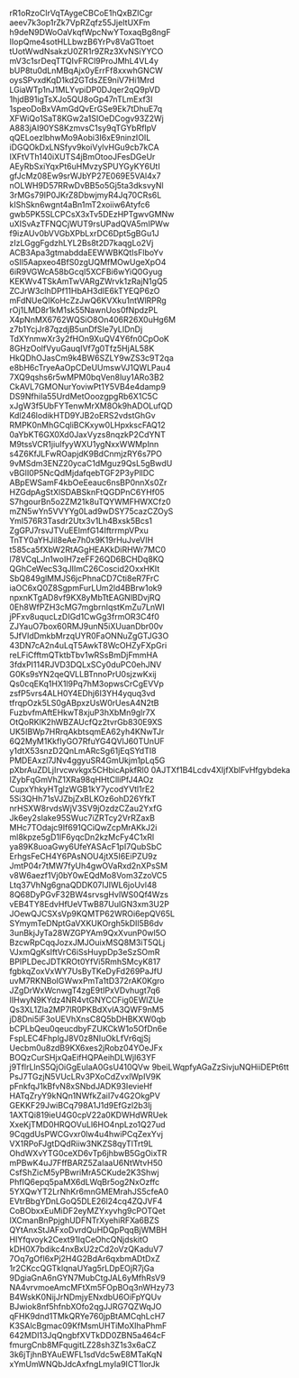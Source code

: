 rR1oRzoClrVqTAygeCBCoE1hQxBZlCgr
aeev7k3op1rZk7VpRZqfz55JjeItUXFm
h9deN9DWoOaVkqfWpcNwYToxaqBg8ngF
IIopQme4sotHLLbwzB6YrPv8VaGTtoet
tUotWwdNsakzU0ZR1r9ZRz3XvNSiYYCO
mV3c1srDeqTTQIvFRCl9ProJMhL4VL4y
bUP8tu0dLnMBqAjx0yErrFf8xxwhGNCW
oysSPvxdKqD1kd2GTdsZE9niV7Hi1Mrd
LGiaWTp1nJ1MLYvpiDP0DJqer2qQ9pVD
1hjdB91igTsXJo5QU8oGp47nTLmExf3I
1speoDoBxVAmGdQvErGSe9Ek7tDhuE7q
XFWiQo1SaT8KGw2a1SIOeDCogv93Z2Wj
A883jAI90YS8KzmvsC1sy9qTGYbRfIpV
qQELoezlbhwMo9Aobi3I6xE9ninzIOIL
iDGQOkDxLNSfyv9koiVylvHGu9cb7kCA
IXFtVTh140iXUTS4jBmOtooJFesDGeUr
AEyRbSxiYqxPt6uHMvzySPUYGyKY6UtI
gfJcMz08Ew9srWJbYP27E069E5VAl4x7
nOLWH9D57RRwDvBB5o5Gj5ta3dksvyNl
3rMGs79IP0JKrZ8DbwjmyR4Jq70CRs6L
kIShSkn6wgnt4aBn1mT2xoiiw6Atyfc6
gwb5PK5SLCPCsX3xTv5DEzHPTgwvGMNw
uXISvAzTFNQCjWUT9rsUPadQVA5mIPWw
f9izAUv0bVVGbXPbLxrDC6Dpt5gBGu1J
zIzLGggFgdzhLYL2Bs8t2D7kaqgLo2Vj
ACB3Apa3gtmabddaEEWWBKQtIsFlboYv
oSIl5Aapxeo4BfS0zgUQMfMOwUgeXpO4
6iR9VGWcA58bGcqI5XCFBi6wYiQ0Gyug
KEKWv4TSkAmTwVARgZWrvk1zRajN1gQ5
ZCJrW3clhDPf11HbAH3dIE6kTYEQP6zO
mFdNUeQIKoHcZzJwQ6KVXku1ntWlRPRg
rOj1LMD8r1kM1sk55NawnUos0fNpdzPL
X4pNnMX6762WQSiO8On406R26X0uHg6M
z7b1YcjJr87qzdjB5unDfSIe7yLIDnDj
TdXYnmwXr3y2fHOn9XuQV4Y6fn0CpOoK
8GHzOolfVyuGauqIVf7g0Tfz5HjAL58K
HkQDhOJasCm9k4BW6SZLY9wZS3c9T2qa
e8bH6cTryeAaOpCDeUUmswVJ1QWLPau4
7XQ9qshs6r5wMPM0bqVen8luy1ARo3B2
CkAVL7GMONurYoviwPt1Y5VB4e4damp9
DS9NfhiIa55UrdMetOoozgpgRb6X1C5C
xJgW3f5UbFYTenwMrXM8Ok9hADOLufQD
Kdl246lodikHTD9YJB2oERS2vdstGhGv
RMPK0nMhGCqliBCKxyw0LHpxkscFAQ12
0aYbKT6GX0Xd0JaxVyzs8nqzkP2CdYNT
M9tssVCR1jiuIfyyWXU1ygNxxWWMpInn
s4Z6KfJLFwROapjdK9BdCnmjzRY6s7PO
9vMSdm3ENZ20ycaC1dMguz9QsL5gBwdU
vBGlI0P5NcQdMjdafqebTGF2P3yPllDC
ABpEWSamF4kbOeEeauc6nsBP0nnXs0Zr
HZGdpAgStXlSDABSknFtQGDPnC6YHf05
S7hgourBn5o2ZM21k8uTQYWMFHWXCfz0
mZN5wYn5VVYYg0Lad9wDSY75cazCZOyS
YmI576R3Tasdr2Utx3v1Lh4Bxsk5Bcs1
ZgGPJ7rsvJTVuEElmfG14IftrrmpVPxu
TnTY0aYHJiI8eAe7h0x9K19rHuJveVIH
t585ca5fXbW2RtAGgHEAKkDiRHWr7MC0
l78VCqLJn1woIH7zeFF26QD6BCHDq8KQ
QGhCeWecS3qJIImC26Coscid2OxxHKIt
SbQ849glMMJS6jcPhnaCD7Cti8eR7FrC
iaOC6xQ0Z8SgpmFurLUm2ld4BBrw1ok9
npxnKTgAD8vf9KX8yMbTtEAGNlBDvjRQ
0Eh8WfPZH3cMG7mgbrnIqstKmZu7LnWI
jPFxv8uqucLzDIGd1CwGg3frmOR3C4f0
ZJYauO7box60RMJ9unN5iXUuanDbr00v
5JfVIdDmkbMrzqUYR0FaONNuZgGTJG3O
43DN7cA2n4uLqT5AwkT8WcOHZyFXpGri
reLFiCfftmQTktbTbv1wRSsBmDjFmmHA
3fdxPI114RJVD3DQLxSCy0duPC0ehJNV
G0Ks9sYN2qeQVLLBTnnoPrU0sjzwKxij
Qs0cqEKq1HX1l9Pq7hM3opwsCrCgEVVp
zsfP5vrs4ALH0Y4EDhj6I3YH4yquq3vd
tfrqpOzk5LS0gABpxzUsW0rUesA4N2tB
FuzbvfmAftEHkwT8xjuP3hXbMn9glr7X
OtQoRKlK2hWBZAUcfQz2tvrGb830E9XS
UK5IBWp7HRrqAkbtsqmEA62yh4KNwTJr
6Q2MyM1KkfIyGO7RfuYG4QVlJ60TUnUF
y1dtX53snzD2QnLmARcSg61jEqSYdTI8
PMDEAxzl7JNv4ggyuSR4GmUkjm1pLq5G
pXbrAuZDLjIrvcwvkgx5CHbicApkfRl0
0AJTXf1B4Lcdv4XIjfXblFvHfgybdeka
IZybFqGmVhZ1XRa98qHHtClliPfJ4AOz
CupxYhkyHTglzWGB1kY7ycodYVtl1rE2
5Si3QHh71sVJZbjZxBLKOz6ohD26YfkT
nrHSXW8rvdsWjV3SV9jOzdzCZau2YxfG
Jk6ey2sIake95SWuc7iZRTcy2VrRZaxB
MHc7TOdajc9If691QCiQwZcpMrAKkJ2i
ml8kpze5gD1lF6yqcDn2kzMcFy4C1xRl
ya89K8uoaGwy6UfeYASAcF1pI7QubSbC
ErhgsFeCH4Y6PAsNOU4jtX5I6EiPZU9z
JmtP04r7tMW7fyUh4gwOVaRxd2nXPsSM
v8W6aezf1Vj0bY0wEQdMo8Vom3ZzoVC5
Ltq37VhNg6gnaQDDK07IJIWL6joUvl48
8Q68DyPGvF32BW4srvsgHvlWS0Qf4Wzs
vEB4TY8EdvHfUeVTwB87UulGN3xm3U2P
JOewQJCSXsVp9KQMTP62WROi6epQV65L
SYmymTeDNptGaVXKUKOrgh5kDIl5B6dv
3unBkjJyTa28WZGPYAm9QxXvunP0wl5O
BzcwRpCqqJozxJMJOuixMSQ8M3iT5QLj
VJxmQgKsIftVrC6iSsHuypDp3eSzSOmR
BPIPLDecJDTKROt0YfVi5RmhSMcyK817
fgbkqZoxVxWY7UsByTKeDyFd269PaJfU
uvM7RKNBoIGWwxPmTa1tD372rAK0Kgro
JZgDrWxWcnwgT4zgE9tIPxVDvhugt7q6
IIHwyN9KYdz4NR4vtGNYCCFig0EWlZUe
Qs3XL1Zla2MP7lR0PKBdXvlA3QWF9nM5
jD8Dni5iF3oUEVhXnsC8Q5bDHBKXW0qb
bCPLbQeu0qeucdbyFZUKCkW1o5OfDn6e
FspLEC4FhplgJ8V0z8NIuOkLfVr6qjSj
Uecbm0u8zdB9KX6xes2jRobz04YOeJFx
BOQzCurSHjxQaEifHQPAeihDLWjl63YF
j9TflrLlnS5QjOiGgEuIaA0GsU410QVw
9beiLWqpfyAGaZzSivjuNQHiiDEPt6tt
PsJ7TGzjN5VUcLRv3PXoCdZvxlWpIV9K
pFnkfqJ1kBfvN8xSNbdJADK93IevieHf
HATqZryY9kNQn1NWfkZaiI7v4G2OkgPV
GEKKF29JwiBCq798A1J1d9EfGzl2b3Ij
1AXTQi819ieU4G0cpV22a0KDWHdWRUek
XxeKjTMD0HRQOVuLl6HO4npLzo1Q27ud
9CqgdUsPWCGvxr0lw4u4hwiPCqZexYvj
VX1RPoFJgtDQdRiiw3NKZS8qyTlTrt9L
OhdWXvYTG0ceXD6vTp6jhbwB5GgOixTR
mPBwK4uJ7FffBARZ5ZaIaaU6NtWtvH50
CsfShZicM5yPBwriMrA5CKude2K3Shwj
PhfIQ6epq5paMX6dLWqBr5og2NxOzffc
5YXQwYT2LrNhKr6mnGMEMrahJS5cfeA0
EVtrBbgYDnLGoQ5DLE26l24cq4ZQJVF4
CoBObxxEuMiDF2eyMZYxyvhg9cPOTQet
IXCmanBnPpjghUDFNTrXyehiRFXa6BZS
QYtAnxStJAFxoDvrdQuHDQpPqqBjWMBH
HIYfqvoyk2Cext91IqCeOhcQNjdskitO
kDH0X7bdikc4nxBxU2zCd2oVzQKaduV7
7Oq7gOfI6xPj2H4G2BdAr6qxbmADtDxZ
1r2CKccQGTklqnaUYag5rLDpEOjR7jGa
9DgiaGnA6nGYN7MubCtgJAL6yMfhRsV9
NA4vrvmoeAmcMFtXm5FOpBOq3nWHzy73
B4WskK0NijJrNDmjyENxdbU6OiFpYQUv
BJwiok8nf5hfnbXOfo2qgJJRG7QZWqJO
qFHK9dnd1TMkQRYe760jpBtAMCqhLcH7
K3SAlcBgmac09KfMsmUHTiMoXIhaPhmF
642MDI13JqQngbfXVTkDD0ZBN5a464cF
fmurgCnb8MFqugitLZ28sh3Z1s3x6aCZ
3k6jTjhnBYAuEWFL1sdVdc5wE8MTaKqN
xYmUmWNQbJdcAxfngLmyIa9ICT1lorJk
